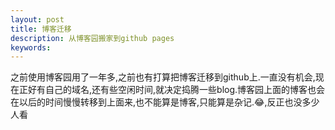 ```yaml
---
layout: post
title: 博客迁移
description: 从博客园搬家到github pages
keywords: 
---
```



之前使用博客园用了一年多,之前也有打算把博客迁移到github上.一直没有机会,现在正好有自己的域名,还有些空闲时间,就决定捣腾一些blog.博客园上面的博客也会在以后的时间慢慢转移到上面来,也不能算是博客,只能算是杂记.😂,反正也没多少人看